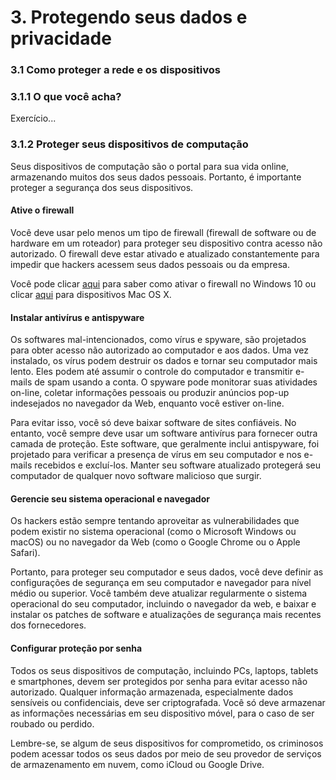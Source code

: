 # 3. Protegendo seus dados e privacidade

### 3.1 Como proteger a rede e os dispositivos

### 3.1.1 O que você acha?

Exercício...



### 3.1.2 Proteger seus dispositivos de computação

Seus dispositivos de computação são o portal para sua vida online, armazenando muitos dos seus dados pessoais. Portanto, é importante proteger a segurança dos seus dispositivos.



#### Ative o firewall

Você deve usar pelo menos um tipo de firewall (firewall de software ou de hardware em um roteador) para proteger seu dispositivo contra acesso não autorizado. O firewall deve estar ativado e atualizado constantemente para impedir que hackers acessem seus dados pessoais ou da empresa.

Você pode clicar [aqui](http://windows.microsoft.com/en-us/windows-10/turn-windows-firewall-on-or-off) para saber como ativar o firewall no Windows 10 ou clicar [aqui](https://support.apple.com/en-us/HT201642) para dispositivos Mac OS X.



#### Instalar antivírus e antispyware

Os softwares mal-intencionados, como vírus e spyware, são projetados para obter acesso não autorizado ao computador e aos dados. Uma vez instalado, os vírus podem destruir os dados e tornar seu computador mais lento. Eles podem até assumir o controle do computador e transmitir e-mails de spam usando a conta. O spyware pode monitorar suas atividades on-line, coletar informações pessoais ou produzir anúncios pop-up indesejados no navegador da Web, enquanto você estiver on-line.

Para evitar isso, você só deve baixar software de sites confiáveis. No entanto, você sempre deve usar um software antivírus para fornecer outra camada de proteção. Este software, que geralmente inclui antispyware, foi projetado para verificar a presença de vírus em seu computador e nos e-mails recebidos e excluí-los. Manter seu software atualizado protegerá seu computador de qualquer novo software malicioso que surgir.



#### Gerencie seu sistema operacional e navegador

Os hackers estão sempre tentando aproveitar as vulnerabilidades que podem existir no sistema operacional (como o Microsoft Windows ou macOS) ou no navegador da Web (como o Google Chrome ou o Apple Safari).

Portanto, para proteger seu computador e seus dados, você deve definir as configurações de segurança em seu computador e navegador para nível médio ou superior. Você também deve atualizar regularmente o sistema operacional do seu computador, incluindo o navegador da web, e baixar e instalar os patches de software e atualizações de segurança mais recentes dos fornecedores.



#### Configurar proteção por senha

Todos os seus dispositivos de computação, incluindo PCs, laptops, tablets e smartphones, devem ser protegidos por senha para evitar acesso não autorizado. Qualquer informação armazenada, especialmente dados sensíveis ou confidenciais, deve ser criptografada. Você só deve armazenar as informações necessárias em seu dispositivo móvel, para o caso de ser roubado ou perdido.

Lembre-se, se algum de seus dispositivos for comprometido, os criminosos podem acessar todos os seus dados por meio de seu provedor de serviços de armazenamento em nuvem, como iCloud ou Google Drive.
